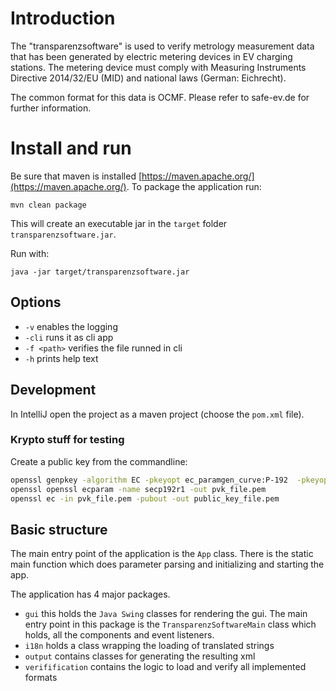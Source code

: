 # Introduction
The "transparenzsoftware" is used to verify metrology measurement data that has been generated by
electric metering devices in EV charging stations. The metering device must comply with
Measuring Instruments Directive 2014/32/EU (MID) and national laws (German: Eichrecht).

The common format for this data is OCMF. Please refer to safe-ev.de for further information.

# Install and run
Be sure that maven is installed [https://maven.apache.org/](https://maven.apache.org/). To
package the application run:

`mvn clean package` 

This will create an executable jar in the `target` folder `transparenzsoftware.jar`.

Run with: 

`java -jar target/transparenzsoftware.jar`
  

  
## Options
* `-v` enables the logging
* `-cli` runs it as cli app
* `-f <path>` verifies the file runned in cli
* `-h` prints help text

## Development
In IntelliJ open the project as a maven project (choose the `pom.xml` file).

### Krypto stuff for testing 
Create a public key from the commandline:
```bash
openssl genpkey -algorithm EC -pkeyopt ec_paramgen_curve:P-192  -pkeyopt ec_param_enc:named_curve
openssl openssl ecparam -name secp192r1 -out pvk_file.pem
openssl ec -in pvk_file.pem -pubout -out public_key_file.pem
```

## Basic structure
The main entry point of the application is the `App` class. There is the 
static main function which does parameter parsing and initializing and starting 
the app.

The application has 4 major packages.  
* `gui` this holds the `Java Swing` classes for rendering the gui. The main entry
 point in this package is the `TransparenzSoftwareMain` class which holds, all 
 the components and event listeners.
* `i18n` holds a class wrapping the loading of translated strings
* `output` contains classes for generating the resulting xml
* `verifification` contains the logic to load and verify all implemented formats
